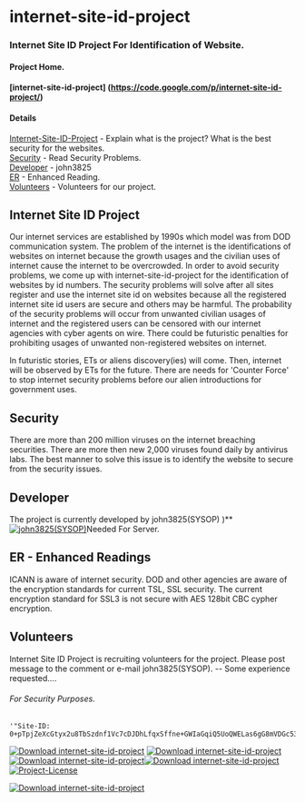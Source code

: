 # internet-site-id-project

### Internet Site ID Project For Identification of Website. 

#### Project Home.

#### [internet-site-id-project] (https://code.google.com/p/internet-site-id-project/)

#### Details

[Internet-Site-ID-Project](InternetSiteIDProjectWiki_README.md#user-content-internet-site-id-project2) - Explain what is the project? What is the best security for the websites.  
[Security](InternetSiteIDProjectWiki_README.md#security) - Read Security Problems.  
[Developer](InternetSiteIDProjectWiki_README.md#developer) - john3825  
[ER](InternetSiteIDProjectWiki_README.md#er) - Enhanced Reading.  
[Volunteers](InternetSiteIDProjectWiki_README.md#volunteers) - Volunteers for our project.  

Internet Site ID Project
------------------------

Our internet services are established by 1990s which model was from DOD communication system. The problem of the internet is the identifications of websites on internet because the growth usages and the civilian uses of internet cause the internet to be overcrowded. In order to avoid security problems, we come up with internet-site-id-project for the identification of websites by id numbers. The security problems will solve after all sites register and use the internet site id on websites because all the registered internet site id users are secure and others may be harmful. The probability of the security problems will occur from unwanted civilian usages of internet and the registered users can be censored with our internet agencies with cyber agents on wire. There could be futuristic penalties for prohibiting usages of unwanted non-registered websites on internet.

In futuristic stories, ETs or aliens discovery(ies) will come. Then, internet will be observed by ETs for the future. There are needs for 'Counter Force' to stop internet security problems before our alien introductions for government uses.

Security
-------- 

There are more than 200 million viruses on the internet breaching securities. There are more then new 2,000 viruses found daily by antivirus labs. The best manner to solve this issue is to identify the website to secure from the security issues.

Developer
---------

The project is currently developed by john3825(SYSOP) )**[![john3825(SYSOP)](https://img.shields.io/badge/GitHub_john3825-Author-green.svg)](https://john3825.github.io/)Needed For Server. 

ER - Enhanced Readings
----------------------

ICANN is aware of internet security. DOD and other agencies are aware of the encryption standards for current TSL, SSL security. The current encryption standard for SSL3 is not secure with AES 128bit CBC cypher encryption.

Volunteers
----------

Internet Site ID Project is recruiting volunteers for the project. Please post message to the comment or e-mail john3825(SYSOP). -- Some experience requested....

###### For Security Purposes.  
  
```
'"Site-ID: 0+pTpjZeXcGtyx2u8TbSzdnf1Vc7cDJDhLfqxSffne+GWIaGqiQ5UoQWELas6gG8mVDGc53AcnEhXttgx2L28VesdZ4KPmzLLF7K9VvVBk7iAlhSaqDL8RHP8/tlbnwXxctwkvowFG9ieIHF0jSxRSDEkjByCfcdJwV5+W1ztr6GJP+1Lurez7b8RB3zy3of4X1UtSzKHfjsPEZw0MmHsJnHe4WECHGhdfKaPkZVa4Zw71HqTzj/iTkh67IsIxrp3PVWpKYB/JJT1B4AaIk0EBBesQnc/B1cMkDwlBxmVlGOoh8enWdaw1lPs9pi5uJqqlC1ktbnZzRhx/nNteb11A=="'
```

[![Download internet-site-id-project](https://img.shields.io/badge/GitHub_InteretSiteIDProject-Project-green.svg)](https://github.com/john3825/internet-site-id-project/)
[![Download internet-site-id-project](https://img.shields.io/badge/GitHub_InteretSiteIDProject-Home-blue.svg)](https://john3825.github.io/internet-site-id-project/)[![Download internet-site-id-project](https://img.shields.io/badge/GitHub_Download.tar.gz-OPEN-green.svg)](https://github.com/john3825/internet-site-id-project/tarball/master)[![Download internet-site-id-project](https://img.shields.io/badge/GitHub_Download.zip-OPEN-green.svg)](https://github.com/john3825/internet-site-id-project/zipball/master)
[![Project-License](https://img.shields.io/badge/License-GPL3-blue.svg)](https://github.com/john3825/internet-site-id-project/)

[![Download internet-site-id-project](https://a.fsdn.com/con/app/sf-download-button)](https://sourceforge.net/projects/internet-site-id-project/files/latest/download)

